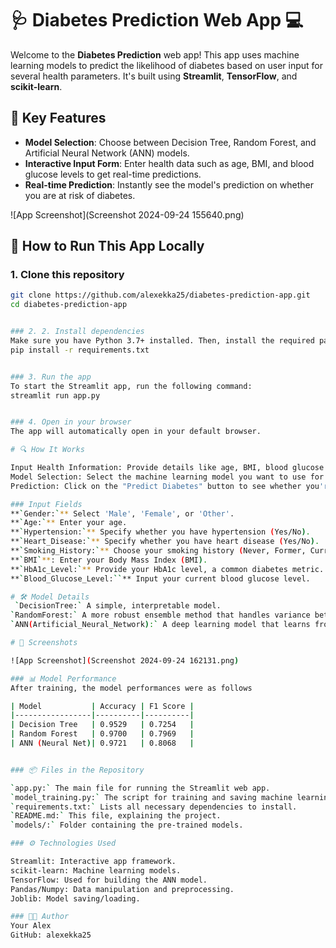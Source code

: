 # 🩺 Diabetes Prediction Web App 💻

Welcome to the **Diabetes Prediction** web app! This app uses machine learning models to predict the likelihood of diabetes based on user input for several health parameters. It's built using **Streamlit**, **TensorFlow**, and **scikit-learn**.

## 🎯 Key Features
- **Model Selection**: Choose between Decision Tree, Random Forest, and Artificial Neural Network (ANN) models.
- **Interactive Input Form**: Enter health data such as age, BMI, and blood glucose levels to get real-time predictions.
- **Real-time Prediction**: Instantly see the model's prediction on whether you are at risk of diabetes.
  
![App Screenshot](Screenshot 2024-09-24 155640.png)

## 🚀 How to Run This App Locally

### 1. Clone this repository
```bash
git clone https://github.com/alexekka25/diabetes-prediction-app.git
cd diabetes-prediction-app 


### 2. 2. Install dependencies
Make sure you have Python 3.7+ installed. Then, install the required packages:
pip install -r requirements.txt


### 3. Run the app
To start the Streamlit app, run the following command:
streamlit run app.py


### 4. Open in your browser
The app will automatically open in your default browser. 

# 🔍 How It Works

Input Health Information: Provide details like age, BMI, blood glucose levels, and smoking history in the interactive form.
Model Selection: Select the machine learning model you want to use for prediction (Decision Tree, Random Forest, or ANN).
Prediction: Click on the "Predict Diabetes" button to see whether you're predicted to have diabetes based on the model's output.

### Input Fields
**`Gender:`** Select 'Male', 'Female', or 'Other'.
**`Age:`** Enter your age.
**`Hypertension:`** Specify whether you have hypertension (Yes/No).
**`Heart_Disease:`** Specify whether you have heart disease (Yes/No).
**`Smoking_History:`** Choose your smoking history (Never, Former, Current, etc.).
**`BMI`**: Enter your Body Mass Index (BMI).
**`HbA1c_Level:`** Provide your HbA1c level, a common diabetes metric.
**`Blood_Glucose_Level:``** Input your current blood glucose level.

# 🛠️ Model Details
 `DecisionTree:` A simple, interpretable model.
`RandomForest:` A more robust ensemble method that handles variance better.
`ANN(Artificial_Neural_Network):` A deep learning model that learns from data patterns.

# 📸 Screenshots

![App Screenshot](Screenshot 2024-09-24 162131.png)

### 📊 Model Performance
After training, the model performances were as follows

| Model           | Accuracy | F1 Score | 
|-----------------|----------|----------|
| Decision Tree   | 0.9529   | 0.7254   | 
| Random Forest   | 0.9700   | 0.7969   | 
| ANN (Neural Net)| 0.9721   | 0.8068   | 


### 📦 Files in the Repository

`app.py:` The main file for running the Streamlit web app.
`model_training.py:` The script for training and saving machine learning models.
`requirements.txt:` Lists all necessary dependencies to install.
`README.md:` This file, explaining the project.
`models/:` Folder containing the pre-trained models.

### ⚙️ Technologies Used

Streamlit: Interactive app framework.
scikit-learn: Machine learning models.
TensorFlow: Used for building the ANN model.
Pandas/Numpy: Data manipulation and preprocessing.
Joblib: Model saving/loading.

### 👨‍💻 Author
Your Alex
GitHub: alexekka25



